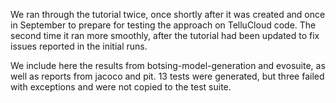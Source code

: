 We ran through the tutorial twice, once shortly after it was created and once in September to prepare for testing the approach on TelluCloud code. The second time it ran more smoothly, after the tutorial had been updated to fix issues reported in the initial runs.

We include here the results from botsing-model-generation and evosuite, as well as reports from jacoco and pit. 13 tests were generated, but three failed with exceptions and were not copied to the test suite.
